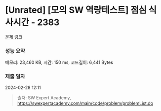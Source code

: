 # [Unrated] [모의 SW 역량테스트] 점심 식사시간 - 2383 

[문제 링크](https://swexpertacademy.com/main/code/problem/problemDetail.do?contestProbId=AV5-BEE6AK0DFAVl) 

### 성능 요약

메모리: 23,460 KB, 시간: 150 ms, 코드길이: 6,441 Bytes

### 제출 일자

2024-02-28 12:11



> 출처: SW Expert Academy, https://swexpertacademy.com/main/code/problem/problemList.do